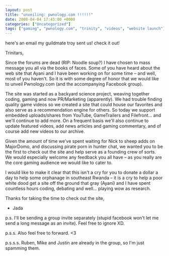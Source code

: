 ```yaml
---
layout: post
title: "unveiling: pwnology.com !!!!!!"
date: 2008-04-04 17:43:00 +0000
categories: ["Uncategorized"]
tags: ["gaming", "pwnology.com", "trinity", "videos", "website launch"]
---
```


here's an email my guildmate troy sent us! check it out!

Trinitars,

Since the forums are dead (RIP: Noodle soup?) I have chosen to mass message you all via the books of faces. Some of you have heard about the web site that Ayani and I have been working on for some time – and well, most of you haven't. So it is with some degree of honor that we would like to unveil Pwnology.com (and the accompanying Facebook group).

The site was started as a backyard science project, weaving together coding, gaming and now PR/Marketing (apparently). We had trouble finding quality game videos so we created a site that could house our favorites and also serve as a recommendation engine for others. So today we support embedded uploads/shares from YouTube, GameTrailers and Filefront… and we'll continue to add more. On a frequent basis we'll also continue to update featured videos, add news articles and gaming commentary, and of course add new videos to our archive.

Given the amount of time we've spent waiting for Nick to sheep adds on MajorDomo, and discussing pirate porn in hunter chat, we wanted you to be the first to check out the site and help serve as a founding crew of sorts. We would especially welcome any feedback you all have – as you really are the core gaming audience we would like to cater to.

I would like to make it clear that this isn't a cry for you to donate a dollar a day to help some orphanage in southeast Rwanda – it is a cry to help a poor white dood get a site off the ground that gray (Ayani) and I have spent countless hours coding, debating and well… playing wow as research.

Thanks for taking the time to check out the site,

- Jada

p.s. I'll be sending a group invite separately (stupid facebook won't let me send a long message as an invite). Feel free to ignore XD.

p.s.s. Also feel free to forward. <3

p.s.s.s. Ruben, Mike and Justin are already in the group, so I&#039;m just spamming them.
